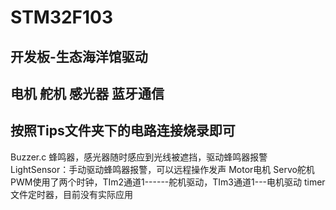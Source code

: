 # STM32F103
## 开发板-生态海洋馆驱动
## 电机 舵机 感光器 蓝牙通信  
## 按照Tips文件夹下的电路连接烧录即可
Buzzer.c 蜂鸣器，感光器随时感应到光线被遮挡，驱动蜂鸣器报警
LightSensor：手动驱动蜂鸣器报警，可以远程操作发声
Motor电机
Servo舵机
PWM使用了两个时钟，TIm2通道1------舵机驱动，TIm3通道1---电机驱动
timer文件定时器，目前没有实际应用
 
 
